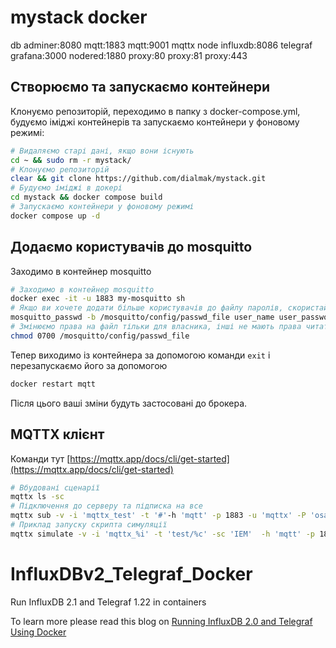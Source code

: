 # mystack docker
db 
adminer:8080
mqtt:1883 mqtt:9001
mqttx
node
influxdb:8086
telegraf
grafana:3000
nodered:1880
proxy:80 proxy:81 proxy:443


## Створюємо та запускаємо контейнери

Клонуємо репозиторій, переходимо в папку з docker-compose.yml, будуємо іміджі контейнерів та запускаємо контейнери у фоновому режимі:

```bash
# Видаляємо старі дані, якщо вони існують
cd ~ && sudo rm -r mystack/
# Клонуємо репозиторій
clear && git clone https://github.com/dialmak/mystack.git
# Будуємо іміджі в докері
cd mystack && docker compose build
# Запускаємо контейнери у фоновому режимі
docker compose up -d
```


##  Додаємо користувачів до mosquitto

Заходимо в контейнер mosquitto
```bash
# Заходимо в контейнер mosquitto
docker exec -it -u 1883 my-mosquitto sh
# Якщо ви хочете додати більше користувачів до файлу паролів, скористайтеся командою
mosquitto_passwd -b /mosquitto/config/passwd_file user_name user_password
# Змінюємо права на файл тільки для власника, інші не мають права читати цей файл
chmod 0700 /mosquitto/config/passwd_file
```

Тепер виходимо із контейнера за допомогою команди `exit` і перезапускаємо його за допомогою 

```bash
docker restart mqtt
```

Після цього ваші зміни будуть застосовані до брокера.

## MQTTX клієнт

Команди тут [https://mqttx.app/docs/cli/get-started](https://mqttx.app/docs/cli/get-started)

```bash
# Вбудовані сценарії 
mqttx ls -sc
# Підключення до серверу та підписка на все
mqttx sub -v -i 'mqttx_test' -t '#'-h 'mqtt' -p 1883 -u 'mqttx' -P 'osa00NET'
# Приклад запуску скрипта симуляції
mqttx simulate -v -i 'mqttx_%i' -t 'test/%c' -sc 'IEM'  -h 'mqtt' -p 1883 -u 'mqttx' -P 'osa00NET'
```

# InfluxDBv2_Telegraf_Docker
 Run InfluxDB 2.1 and Telegraf 1.22 in containers

 To learn more please read this blog on [Running InfluxDB 2.0 and Telegraf Using Docker](https://www.influxdata.com/blog/running-influxdb-2-0-and-telegraf-using-docker/)
